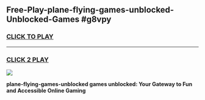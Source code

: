 
## Free-Play-plane-flying-games-unblocked-Unblocked-Games #g8vpy
<h3>
<a href="https://news.freeplayer.one?title=plane-flying-games-unblocked&ref=8M">CLICK TO PLAY</a></h3>
<hr>

<h3>
<a href="https://news.freeplayer.one?title=plane-flying-games-unblocked&ref=8M">CLICK 2 PLAY</a>
  
</h3>

<a href="https://news.freeplayer.one?title=plane-flying-games-unblocked&ref=8M"><img src="https://clearcache.store/games.png"></a>


**plane-flying-games-unblocked games unblocked: Your Gateway to Fun and Accessible Online Gaming**
